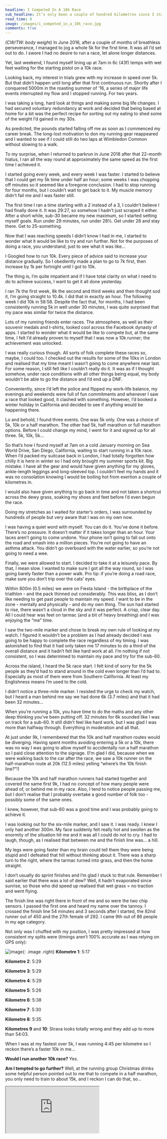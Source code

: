 ```yaml
---
headline: I Competed In A 10k Race
sub_headline: It’s only been a couple of hundred kilometres since I started being able to run 5k without stopping
read_time: 8
image: /images/i_competed_in_a_10k_race.jpg
comments: true
---
```


*(CW/TW: body weight)* In June 2016, after a couple of months of breathless perseverance, I managed to jog a whole 5k for the first time.  It was all I’d set out to do.  I swore I had no desire to run a race, let alone longer distances.

Yet, last weekend, I found myself lining up at 7am in 6c (43f) temps with wet feet waiting for the starting pistol on a 10k race.

Looking back, my interest in trials grew with my increase in speed over 5k.  But that didn’t happen until long after that first continuous run.  Shortly after I conquered 5000m in the roasting summer of ‘16, a series of major life events interrupted my flow and I stopped running.  For two years.

I was taking a long, hard look at things and making some big life changes.  I had secured voluntary redundancy at work and decided that being based at home for a bit was the perfect recipe for sorting out my eating to shed some of the weight I’d gained in my 30s.

As predicted, the pounds started falling off me as soon as I commenced my career break.  The long-lost motivation to don my running gear reappeared and I wanted to see if I could still do two laps at Wimbledon Common without slowing to a walk.

To my surprise, when I returned to parkrun in June 2018 after that 22-month hiatus, I ran all the way round at approximately the same speed as the first time I achieved it.

I started going every week, and every week I was faster.  I started to believe that I could get my 5k time under half an hour; some weeks I was chopping off minutes so it seemed like a foregone conclusion.  I had to stop running for four months, but I couldn’t wait to get back to it.  My muscle memory didn’t fail me and I was faster still.

The first time I ran a time starting with a 2 instead of a 3, I couldn’t believe I had finally done it.  It was 29:27, so somehow I hadn’t just scraped it either.  After a short while, sub-30 became my new maximum, so I started setting myself goals.  Run under 29 minutes, run under 28½.  Get under 28 and stay there.  Get to 25-something.

Now that I was reaching speeds I didn’t know I had in me, I started to wonder what it would be like to try and run further.  Not for the purposes of doing a race, you understand; just to see what it was like...

I Googled how to run 10k.  Every piece of advice said to increase your distance gradually.  So I obediently made a plan to go to 7k first, then increase by 1k per fortnight until I got to 10k.

The thing is, I’m quite impatient and if I have total clarity on what I need to do to achieve success, I want to get it all done yesterday.

I ran 7k the first week, 8k the second and third weeks and then thought sod it, I’m going straight to 10.4k.  I did that in exactly an hour.  The following week I did 10k in 58:58.  Despite the fact that, for months, I had been consistently running 5k in well under 30 minutes, I was quite surprised that my pace was similar for twice the distance.

Lots of my running friends enter races.  The atmosphere, as well as their souvenir medals and t-shirts, looked cool across the Facebook dynasty of apps.  I started to wonder what it would be like to compete but, at the same time, I felt I’d already proven to myself that I was now a 10k runner; the achievement was unlocked.

I was really curious though.  All sorts of folk complete these races so, maybe, I could too.  I checked out the results for some of the 10ks in London and realised that my time meant I wasn’t going to come anywhere near last.  For some reason, I still felt like I couldn’t really do it.  It was as if I thought somehow, under race conditions with all other things being equal, my body wouldn’t be able to go the distance and I’d end up a DNF.

Conveniently, since I’d left the police and flipped my work-life balance, my evenings and weekends were full of fun commitments and whenever I saw a race that looked good, it clashed with something.  However, I’d booked a winter holiday in California and decided to see if anything would be happening there.

Lo and behold, I found three events.  One was 5k only.  One was a choice of 5k, 10k or a half marathon.  The other had 5k, half marathon or full marathon options.  Before I could change my mind, I went for it and signed up for all three.  5k, 10k, 5k...

So that’s how I found myself at 7am on a cold January morning on Sea World Drive, San Diego, California, waiting to start running in a 10k race.  When I’d packed my suitcase back in London, I had totally forgotten how chilly it is here in winter so I had only brought my summer sports kit.  Big mistake.  I have all the gear and would have given anything for my gloves, ankle-length leggings and long-sleeved top.  I couldn’t feel my hands and it was no consolation knowing I would be boiling hot from exertion a couple of kilometres in.

I would also have given anything to go back in time and not taken a shortcut across the dewy grass, soaking my shoes and feet before I’d even begun the race.

Doing my stretches as I waited for starter’s orders, I was surrounded by hundreds of people but very aware that I was on my own now.

I was having a quiet word with myself.  You can do it.  You’ve done it before.  There’s no pressure.  It doesn’t matter if it takes longer than an hour.  Your laces aren’t going to come undone.  Your phone isn’t going to fall out onto the road and smash into a million pieces.  You’re not going to have an asthma attack.  You didn’t go overboard with the water earlier, so you’re not going to need a wee.

Finally, we were allowed to start.  I decided to take it at a leisurely pace.  By that, I mean slow.  I wanted to make sure I got all the way round, so I was going barely faster than a power walk.  Pro tip: if you’re doing a road race, make sure you don’t trip over the cats’ eyes.

Within 800m (0.5 miles) we were on Fiesta Island - the birthplace of the triathlon - and the pack thinned out considerably.  This was bliss, as I don’t like needing to get past people to maintain my speed.  I want to be in the zone - mentally and physically - and do my own thing.  The sun had started to rise, there wasn’t a cloud in the sky and it was perfect.  A crisp, clear day.  All I could hear was feet on tarmac (and a bit of heavy breathing) and I was enjoying the “me” time.

I saw the two-mile marker and chose to break my own rule of looking at my watch.  I figured it wouldn’t be a problem as I had already decided I was going to be happy to complete the race regardless of my timing.  I was astonished to find that it had only taken me 17 minutes to do a third of the overall distance and it hadn’t felt like hard work at all.  I’m nothing if not consistent, so I was determined to maintain my pace and try for the sub-60.

Across the island, I heard the 5k race start.  I felt kind of sorry for the 5k people as they’d had to stand around in the cold even longer than I’d had to.  Especially as most of them were from Southern California.  At least my Englishness means I’m used to the cold.

I didn’t notice a three-mile marker.  I resisted the urge to check my watch, but I heard a man behind me say we had done 6k (3.7 miles) and that it had been 32 minutes...

When you’re running a 10k, you have time to do the maths and any other deep thinking you’ve been putting off.  32 minutes for 6k sounded like I was on track for a sub-60.  It still didn’t feel like hard work, but I was glad I was more than halfway through.  Everything in moderation and all that.

At just under 9k, I remembered that the 10k and half marathon routes would be diverging.  Having spent months avoiding entering a 5k or a 10k, there was no way I was going to allow myself to accidentally run a half marathon so I paid close attention to the signage.  (I’m glad I did, because when we were walking back to the car after the race, we saw a 10k runner on the half-marathon route at 20k (12.5 miles) yelling “where’s the 10k finish line?”!)

Because the 10k and half marathon runners had started together and covered the same first 9k, I had no concept of how many people were ahead of, or behind me in my race.  Also, I tend to notice people passing me, but I don’t realise that I probably overtake a good number of folk too - possibly some of the same ones.

I knew, however, that sub-60 was a good time and I was probably going to achieve it.

I was looking out for the six-mile marker, and I saw it.  I was ready.  I knew I only had another 300m.  My face suddenly felt really hot and swollen as the enormity of the situation hit me and it was all I could do not to cry.  I had to laugh, though, as I realised that between me and the finish line was... a hill.

My legs were going faster than my brain could tell them they were being stupid and I defeated that hill without thinking about it.  There was a sharp turn to the right, where the tarmac turned into grass, and then the home straight.

I don’t usually do sprint finishes and I’m glad I stuck to that rule.  Remember I said earlier that there was a lot of dew?  Well, it hadn’t evaporated since sunrise, so those who did speed up realised that wet grass = no traction and went flying.

The finish line was right there in front of me and so were the two chip sensors.  I passed the first one and heard my name over the tannoy.  I crossed the finish line 54 minutes and 3 seconds after I started, the 82nd runner out of 450 and the 27th female of 292.  I came 9th out of 86 people in my age category.

Not only was I chuffed with my position, I was pretty impressed at how consistent my splits were (timings aren’t 100% accurate as I was relying on GPS only):

![image](/images/i_competed_in_a_10k_race_timings.jpg){: .image .right}
**Kilometre 1**: 5:17

**Kilometre 2**: 5:29

**Kilometre 3**: 5:29

**Kilometre 4**: 5:29

**Kilometre 5**: 5:26

**Kilometre 6**: 5:38

**Kilometre 7**: 5:30

**Kilometre 8**: 5:35

**Kilometres 9** and **10**: Strava looks totally wrong and they add up to more than 54:03.

When I was at my fastest over 5k, I was running 4:45 per kilometre so I reckon there’s a faster 10k in me...

**Would I run another 10k race?**  Yes.

**Am I tempted to go further?**  Well, at the running group Christmas drinks some helpful person pointed out to me that to compete in a half marathon, you only need to train to about 15k, and I reckon I can do that, so...

<div class="embed-responsive embed-responsive-16by9">
  <iframe class="embed-responsive-item" src="https://www.youtube.com/embed/WwsApyDAZJ8" allowfullscreen></iframe>
</div><br/>